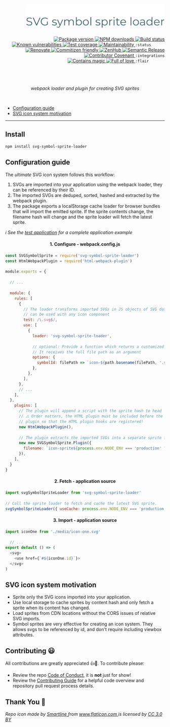 <div align="right">
  <h1>
    <img height=75 src="./docs/assets/readme-header.png" alt="Crystal Ball Projects documentation"/>
  </h1>

  <!-- prettier-ignore-start -->
  <a href="https://www.npmjs.com/package/svg-symbol-sprite-loader">
    <img src="https://img.shields.io/npm/v/svg-symbol-sprite-loader" alt="Package version" valign="text-top"/>
  </a>
  <a href="https://www.npmjs.com/package/svg-symbol-sprite-loader">
    <img src="https://img.shields.io/npm/dt/svg-symbol-sprite-loader?color=blue" alt="NPM downloads" valign="text-top" />
  </a>
  <a href="https://travis-ci.com/crystal-ball/svg-symbol-sprite-loader">
    <img src="https://travis-ci.com/crystal-ball/svg-symbol-sprite-loader.svg?branch=master" alt="Build status" valign="text-top">
  </a>
  <a href="https://snyk.io/test/github/crystal-ball/svg-symbol-sprite-loader?targetFile=package.json">
    <img src="https://snyk.io/test/github/crystal-ball/svg-symbol-sprite-loader/badge.svg?targetFile=package.json" alt="Known vulnerabilities" valign="text-top" />
  </a>
  <a href="https://codeclimate.com/github/crystal-ball/svg-symbol-sprite-loader/test_coverage">
    <img src="https://api.codeclimate.com/v1/badges/fdec537b7796321e9af2/test_coverage" alt="Test coverage" valign="text-top" />
  </a>
  <a href="https://codeclimate.com/github/crystal-ball/svg-symbol-sprite-loader/maintainability">
    <img src="https://api.codeclimate.com/v1/badges/fdec537b7796321e9af2/maintainability" alt="Maintainability" valign="text-top" />
  </a>
  <code>:status&nbsp;&nbsp;&nbsp;&nbsp;&nbsp;&nbsp;</code>

  <br />
  <a href="https://renovatebot.com/">
    <img src="https://img.shields.io/badge/Renovate-enabled-32c3c2.svg" alt="Renovate" valign="text-top" />
  </a>
  <a href="https://commitizen.github.io/cz-cli/">
    <img src="https://img.shields.io/badge/Commitizen-%E2%9C%93%20friendly-10e67b" alt="Commitizen friendly" valign="text-top" />
  </a>
  <a href="https://github.com/crystal-ball/svg-symbol-sprite-loader#workspaces/-projects-5b88b5c9af3c0a2186966767/board?repos=113791413">
    <img src="https://img.shields.io/badge/ZenHub-managed-5e60ba.svg" alt="ZenHub" valign="text-top" />
  </a>
  <a href="https://semantic-release.gitbook.io/semantic-release/">
    <img src="https://img.shields.io/badge/%F0%9F%93%A6%F0%9F%9A%80-semantic_release-e10079.svg" alt="Semantic Release" valign="text-top"/>
  </a>
  <a href="./CODE_OF_CONDUCT.md">
    <img src="https://img.shields.io/badge/Contributor%20Covenant-v2.0-de8cf2.svg" alt="Contributor Covenant" valign="text-top" />
  </a>
  <code>:integrations</code>

  <br />
  <a href="https://github.com/crystal-ball">
    <img src="https://img.shields.io/badge/%F0%9F%94%AE%E2%9C%A8-contains_magic-D831D7.svg" alt="Contains magic" valign="text-top" />
  </a>
  <a href="https://github.com/crystal-ball/crystal-ball.github.io">
    <img src="https://img.shields.io/badge/%F0%9F%92%96%F0%9F%8C%88-full_of_love-F5499E.svg" alt="Full of love" valign="text-top" />
  </a>
  <code>:flair&nbsp;&nbsp;&nbsp;&nbsp;&nbsp;&nbsp;&nbsp;</code>
  <!-- prettier-ignore-end -->

  <h1></h1>
  <br />
  <p align="center">
    <em>webpack loader and plugin for creating SVG sprites</em>
  </p>
  <br />
</div>

- [Configuration guide](#complete)
- [SVG icon system motivation](#system)

---

## Install

```sh
npm install svg-symbol-sprite-loader
```

<h2 id="complete">Configuration guide</h2>

The _ultimate_ SVG icon system follows this workflow:

1.  SVGs are imported into your application using the webpack loader, they can
    be referenced by their ID.
1.  The imported SVGs are deduped, sorted, hashed and extracted by the webpack
    plugin.
1.  The package exports a localStorage cache loader for browser bundles that
    will import the emitted sprite. If the sprite contents change, the filename
    hash will change and the sprite loader will fetch the latest sprite.

_ℹ️ See the [test application](./test-app) for a complete application example_

<h4 align="center">1. Configure - webpack.config.js</h4>

```javascript
const SVGSymbolSprite = require('svg-symbol-sprite-loader')
const HtmlWebpackPlugin = require('html-webpack-plugin')

module.exports = {

  // ...

  module: {
    rules: [
      {
        // The loader transforms imported SVGs in JS objects of SVG data that
        // can be used with any icon component
        test: /\.svg$/,
        use: [
          {
            loader: 'svg-symbol-sprite-loader',

            // optional: Provide a function which returns a customized symbol ID.
            // It receives the full file path as an argument
            options: {
              symbolId: filePath => `icon-${path.basename(filePath, '.svg')}`,
            },
          },
        ],
      },
      // ...
    ],
  },
    plugins: [
      // The plugin will append a script with the sprite hash to head
      // ⚠️ Order matters, the HTML plugin must be included before the SVG sprite
      // plugin so that the HTML plugin hooks are registered!
      new HtmlWebpackPlugin(),

      // The plugin extracts the imported SVGs into a separate sprite file,
      new new SVGSymbolSprite.Plugin({
        filename: `icon-sprite${process.env.NODE_ENV === 'production' ? '.[chunkhash]' : ''}.svg`
      }),
    ],
  }
}
```

<h4 align="center">2. Fetch - application source</h4>

```javascript
import svgSymbolSpriteLoader from 'svg-symbol-sprite-loader'

// Call the sprite loader to fetch and cache the latest SVG sprite.
svgSymbolSpriteLoader({ useCache: process.env.NODE_ENV === 'production' })
```

<h4 align="center">3. Import - application source</h4>

```javascript
import iconOne from './media/icon-one.svg'

  // ...
export default () => (
  <svg>
    <use href={`#${iconOne.id}`}>
  </svg>
)
```

<h2 id="system">SVG icon system motivation</h2>

- Sprite only the SVG icons imported into your application.
- Use local storage to cache sprites by content hash and only fetch a sprite
  when its content has changed.
- Load sprites from CDN locations without the CORS issues of relative SVG
  imports.
- Symbol sprites are very effective for creating an icon system. They allows
  svgs to be referenced by id, and don't require including viewbox attributes.

## Contributing 😃

All contributions are greatly appreciated 👍🎉. To contribute please:

- Review the repo [Code of Conduct][conduct], it is **not** just for show!
- Review the [Contributing Guide][contributing] for a helpful code overview and
  repository pull request process details.

## Thank You 🙏

<div>
  <em>
    Repo icon made by
    <a href="https://www.flaticon.com/authors/smartline" title="Smartline">Smartline
    </a> from <a href="https://www.flaticon.com/" title="Flaticon">www.flaticon.com
    </a> is licensed by
    <a href="http://creativecommons.org/licenses/by/3.0/" title="Creative Commons BY 3.0" target="_blank">
    CC 3.0 BY</a>
  </em>
</div>

<!-- Links -->

[conduct]: ./CODE_OF_CONDUCT.md
[contributing]: ./.github/CONTRIBUTING.md
